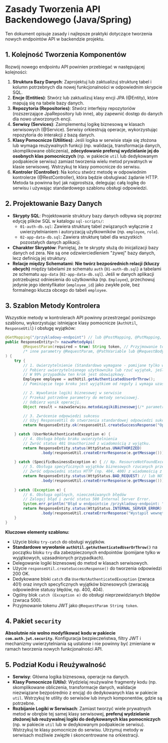 # Zasady Tworzenia API Backendowego (Java/Spring)

Ten dokument opisuje zasady i najlepsze praktyki dotyczące tworzenia nowych endpointów API w backendzie projektu.

## 1. Kolejność Tworzenia Komponentów

Rozwój nowego endpointu API powinien przebiegać w następującej kolejności:

1.  **Struktura Bazy Danych**: Zaprojektuj lub zaktualizuj strukturę tabel i kolumn potrzebnych dla nowej funkcjonalności w odpowiednim skrypcie SQL.
2.  **Encje (Entities)**: Stwórz lub zaktualizuj klasy encji JPA (@Entity), które mapują się na tabele bazy danych.
3.  **Repozytoria (Repositories)**: Stwórz interfejsy repozytoriów (rozszerzające JpaRepository lub inne), aby zapewnić dostęp do danych dla nowo utworzonych encji.
4.  **Serwisy (Services)**: Zaimplementuj logikę biznesową w klasach serwisowych (@Service). Serwisy orkiestrują operacje, wykorzystując repozytoria do interakcji z bazą danych.
5.  **Klasy Pomocnicze (Utilities)**: Jeśli logika w serwisie staje się złożona lub wymaga reużywalnych funkcji (np. walidacja, transformacja danych, skomplikowane obliczenia), **zdecydowanie preferuj wydzielanie jej do osobnych klas pomocniczych** (np. w pakiecie `util` lub dedykowanym podpakiecie serwisu) zamiast tworzenia wielu metod prywatnych w klasie serwisowej. Wstrzykuj te klasy pomocnicze do serwisu.
6.  **Kontroler (Controller)**: Na końcu stwórz metodę w odpowiednim kontrolerze (@RestController), która będzie obsługiwać żądanie HTTP. Metoda ta powinna być jak najprostsza, delegując całą logikę do serwisu i używając standardowego szablonu obsługi odpowiedzi.

## 2. Projektowanie Bazy Danych

- **Skrypty SQL**: Projektowanie struktury bazy danych odbywa się poprzez edycję plików SQL w katalogu `sql-scripts/`:
    - `01-auth-db.sql`: Zawiera strukturę tabel związanych wyłącznie z uwierzytelnianiem i autoryzacją użytkowników (np. `employee`, `role`).
    - `02-app-data-db.sql`: Zawiera strukturę tabel dla wszystkich pozostałych danych aplikacji.
- **Charakter Skryptów**: Pamiętaj, że te skrypty służą do inicjalizacji bazy danych od zera. Nie są one odzwierciedleniem "żywej" bazy danych, lecz definicją jej struktury.
- **Relacje między Schematami**: **Nie twórz bezpośrednich relacji (kluczy obcych)** między tabelami ze schematu `auth` (`01-auth-db.sql`) a tabelami ze schematu `app-data` (`02-app-data-db.sql`). Jeśli w danych aplikacji potrzebujesz odniesienia do użytkownika (np. `Employee`), przechowuj jedynie jego identyfikator (`employee_id`) jako zwykłe pole, bez formalnego klucza obcego do tabeli `employee`.

## 3. Szablon Metody Kontrolera

Wszystkie metody w kontrolerach API powinny przestrzegać poniższego szablonu, wykorzystując istniejące klasy pomocnicze (`AuthUtil`, `ResponseUtil`) i obsługę wyjątków:

```java
@GetMapping("/przykladowy-endpoint") // lub @PostMapping, @PutMapping, @DeleteMapping
public ResponseEntity<?> nazwaMetodyApi(
        @RequestParam(required = true) String token, // Przyjmowanie tokenu jako query param
        /* inne parametry @RequestParam, @PathVariable lub @RequestBody */
) {
    try {
        // 1. Uwierzytelnienie (Standardowo wymagane - pomijane tylko w wyjątkowych przypadkach)
        // Pobierz uwierzytelnionego użytkownika lub rzuć wyjątek, jeśli nie jest zalogowany.
        // W 99% przypadków ten krok jest obowiązkowy.
        Employee employee = authUtil.getAuthenticatedUserOrThrow(); 
        // Pominięcie tego kroku jest wyjątkiem od reguły i wymaga uzasadnienia.

        // 2. Wywołanie logiki biznesowej w serwisie
        // Przekaż potrzebne parametry do metody serwisowej.
        // Odbierz wynik operacji.
        Object result = nazwaSerwisu.metodaLogikiBiznesowej(/* parametry */);

        // 3. Zwrócenie odpowiedzi sukcesu
        // Użyj ResponseUtil do stworzenia standardowej odpowiedzi sukcesu.
        return ResponseEntity.ok(responseUtil.createSuccessResponse("Operacja zakończona sukcesem", result));

    } catch (UserNotAuthenticatedException e) {
        // 4. Obsługa błędu braku uwierzytelnienia
        // Zwróć status 401 Unauthorized z wiadomością z wyjątku.
        return ResponseEntity.status(HttpStatus.UNAUTHORIZED)
                .body(responseUtil.createErrorResponse(e.getMessage()));
                
    } catch (SpecificBusinessException e) { // Np. ResourceNotFoundException, ValidationException
        // 5. Obsługa specyficznych wyjątków biznesowych rzucanych przez serwis
        // Zwróć odpowiedni status HTTP (np. 404, 400) z wiadomością z wyjątku.
        return ResponseEntity.status(HttpStatus.BAD_REQUEST) // lub NOT_FOUND, etc.
                .body(responseUtil.createErrorResponse(e.getMessage()));
                
    } catch (Exception e) {
        // 6. Obsługa ogólnych, nieoczekiwanych błędów
        // Zaloguj błąd i zwróć status 500 Internal Server Error.
        System.err.println("Błąd w endpointcie /przykladowy-endpoint: " + e.getMessage()); // TODO: Zastąpić logowaniem przez logger
        return ResponseEntity.status(HttpStatus.INTERNAL_SERVER_ERROR)
                .body(responseUtil.createErrorResponse("Wystąpił wewnętrzny błąd serwera."));
    }
}
```

**Kluczowe elementy szablonu:**
- Użycie bloku `try-catch` do obsługi wyjątków.
- **Standardowe wywołanie `authUtil.getAuthenticatedUserOrThrow()`** na początku bloku `try` dla zabezpieczonych endpointów (pomijane tylko w wyjątkowych, uzasadnionych przypadkach).
- Delegowanie logiki biznesowej do metod w klasach serwisowych.
- Użycie `responseUtil.createSuccessResponse()` do tworzenia odpowiedzi 200 OK.
- Dedykowane bloki `catch` dla `UserNotAuthenticatedException` (zwraca 401) oraz innych specyficznych wyjątków biznesowych (zwracają odpowiednie statusy błędów, np. 400, 404).
- Ogólny blok `catch (Exception e)` do obsługi nieprzewidzianych błędów (zwraca 500).
- Przyjmowanie tokenu JWT jako `@RequestParam String token`.

## 4. Pakiet `security`

**Absolutnie nie wolno modyfikować kodu w pakiecie `com.auth.jwt.security`.** Konfiguracja bezpieczeństwa, filtry JWT i mechanizmy uwierzytelniania są ustalone i nie powinny być zmieniane w ramach tworzenia nowych funkcjonalności API.

## 5. Podział Kodu i Reużywalność

- **Serwisy**: Główna logika biznesowa, operacje na danych.
- **Klasy Pomocnicze (Utils)**: Wydzielaj reużywalne fragmenty kodu (np. skomplikowane obliczenia, transformacje danych, walidacje niezwiązane bezpośrednio z encją) do dedykowanych klas w pakiecie `util`. Wstrzykuj te utility do serwisów lub innych komponentów, gdzie są potrzebne.
- **Rozbijanie Logiki w Serwisach**: Zamiast tworzyć wiele prywatnych metod w obrębie tej samej klasy serwisowej, **preferuj wydzielanie złożonej lub reużywalnej logiki do dedykowanych klas pomocniczych** (np. w pakiecie `util` lub w dedykowanym podpakiecie serwisu). Wstrzykuj te klasy pomocnicze do serwisu. Utrzymuj metody w serwisach możliwie zwięzłe i skoncentrowane na orkiestracji.

